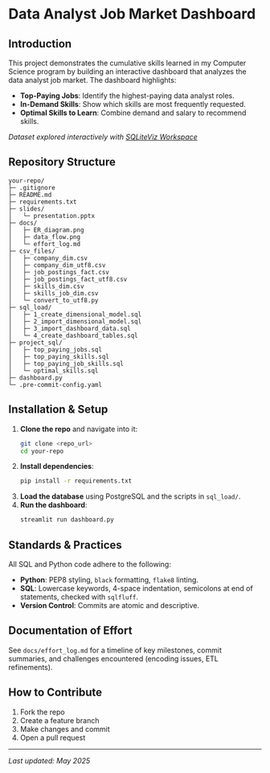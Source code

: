 # Data Analyst Job Market Dashboard

## Introduction
This project demonstrates the cumulative skills learned in my Computer Science program by building an interactive dashboard that analyzes the data analyst job market. The dashboard highlights:

- **Top-Paying Jobs**: Identify the highest-paying data analyst roles.
- **In-Demand Skills**: Show which skills are most frequently requested.
- **Optimal Skills to Learn**: Combine demand and salary to recommend skills.

*Dataset explored interactively with [SQLiteViz Workspace](https://sqliteviz.com/app/#/workspace?hide_schema=1)*

## Repository Structure
```
your-repo/
├─ .gitignore
├─ README.md
├─ requirements.txt
├─ slides/
│   └─ presentation.pptx
├─ docs/
│   ├─ ER_diagram.png
│   ├─ data_flow.png
│   └─ effort_log.md
├─ csv_files/
│   ├─ company_dim.csv
│   ├─ company_dim_utf8.csv
│   ├─ job_postings_fact.csv
│   ├─ job_postings_fact_utf8.csv
│   ├─ skills_dim.csv
│   ├─ skills_job_dim.csv
│   └─ convert_to_utf8.py
├─ sql_load/
│   ├─ 1_create_dimensional_model.sql
│   ├─ 2_import_dimensional_model.sql
│   ├─ 3_import_dashboard_data.sql
│   └─ 4_create_dashboard_tables.sql
├─ project_sql/
│   ├─ top_paying_jobs.sql
│   ├─ top_paying_skills.sql
│   ├─ top_paying_job_skills.sql
│   └─ optimal_skills.sql
├─ dashboard.py
└─ .pre-commit-config.yaml
```

## Installation & Setup
1. **Clone the repo** and navigate into it:
   ```bash
   git clone <repo_url>
   cd your-repo
   ```
2. **Install dependencies**:
   ```bash
   pip install -r requirements.txt
   ```
3. **Load the database** using PostgreSQL and the scripts in `sql_load/`.
4. **Run the dashboard**:
   ```bash
   streamlit run dashboard.py
   ```

## Standards & Practices
All SQL and Python code adhere to the following:

- **Python**: PEP8 styling, `black` formatting, `flake8` linting.
- **SQL**: Lowercase keywords, 4-space indentation, semicolons at end of statements, checked with `sqlfluff`.
- **Version Control**: Commits are atomic and descriptive.

## Documentation of Effort
See `docs/effort_log.md` for a timeline of key milestones, commit summaries, and challenges encountered (encoding issues, ETL refinements).

## How to Contribute
1. Fork the repo
2. Create a feature branch
3. Make changes and commit
4. Open a pull request

---
_Last updated: May 2025_
